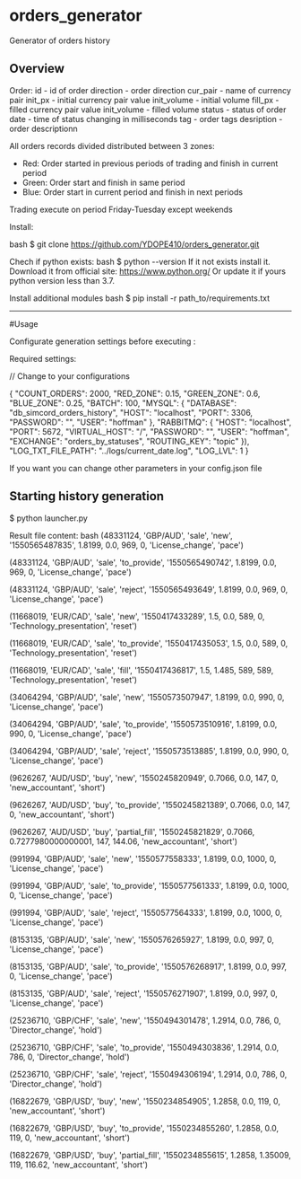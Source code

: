 # orders_generator
Generator of orders history

Overview
--
Order:
    id - id of order
    direction - order direction
    cur_pair - name of currency pair
    init_px - initial currency pair value
    init_volume - initial volume
    fill_px - filled currency pair value
    init_volume - filled volume
    status - status of order
    date - time of status changing in milliseconds
    tag - order tags
    desription - order descriptionn

All orders records divided distributed between 3 zones:
* Red: Order started in previous periods of trading and finish in current period
* Green: Order start and finish in same period 
* Blue: Order start in current period and finish in next periods

Trading execute on period Friday-Tuesday except weekends




Install:

bash
$ git clone https://github.com/YDOPE410/orders_generator.git

Chech if python exists:
bash
$ python --version
If it not exists install it. Download it from official site: https://www.python.org/
Or update it if yours python version less than 3.7. 



Install additional modules
bash
$ pip install -r path_to/requirements.txt 

---
#Usage

Configurate generation settings before executing
:

Required settings:


// Change to your configurations

{
  "COUNT_ORDERS": 2000,
  "RED_ZONE": 0.15,
  "GREEN_ZONE": 0.6,
  "BLUE_ZONE": 0.25,
  "BATCH": 100,
  "MYSQL": {
    "DATABASE": "db_simcord_orders_history",
    "HOST": "localhost",
    "PORT": 3306,
    "PASSWORD": "",
    "USER": "hoffman"
  },
  "RABBITMQ": {
            "HOST": "localhost",
            "PORT": 5672,
            "VIRTUAL_HOST": "/",
            "PASSWORD": "",
            "USER": "hoffman",
            "EXCHANGE": "orders_by_statuses",
            "ROUTING_KEY": "topic"
        }),
  "LOG_TXT_FILE_PATH": "../logs/current_date.log",
  "LOG_LVL": 1
}


If you want you can change other parameters in your config.json file

## Starting history generation

$ python launcher.py


Result file content:
bash
(48331124, 'GBP/AUD', 'sale', 'new', '1550565487835', 1.8199, 0.0, 969, 0, 'License_change', 'pace')

(48331124, 'GBP/AUD', 'sale', 'to_provide', '1550565490742', 1.8199, 0.0, 969, 0, 'License_change', 'pace')

(48331124, 'GBP/AUD', 'sale', 'reject', '1550565493649', 1.8199, 0.0, 969, 0, 'License_change', 'pace')

(11668019, 'EUR/CAD', 'sale', 'new', '1550417433289', 1.5, 0.0, 589, 0, 'Technology_presentation', 'reset')

(11668019, 'EUR/CAD', 'sale', 'to_provide', '1550417435053', 1.5, 0.0, 589, 0, 'Technology_presentation', 'reset')

(11668019, 'EUR/CAD', 'sale', 'fill', '1550417436817', 1.5, 1.485, 589, 589, 'Technology_presentation', 'reset')

(34064294, 'GBP/AUD', 'sale', 'new', '1550573507947', 1.8199, 0.0, 990, 0, 'License_change', 'pace')

(34064294, 'GBP/AUD', 'sale', 'to_provide', '1550573510916', 1.8199, 0.0, 990, 0, 'License_change', 'pace')

(34064294, 'GBP/AUD', 'sale', 'reject', '1550573513885', 1.8199, 0.0, 990, 0, 'License_change', 'pace')

(9626267, 'AUD/USD', 'buy', 'new', '1550245820949', 0.7066, 0.0, 147, 0, 'new_accountant', 'short')

(9626267, 'AUD/USD', 'buy', 'to_provide', '1550245821389', 0.7066, 0.0, 147, 0, 'new_accountant', 'short')

(9626267, 'AUD/USD', 'buy', 'partial_fill', '1550245821829', 0.7066, 0.7277980000000001, 147, 144.06, 'new_accountant', 'short')

(991994, 'GBP/AUD', 'sale', 'new', '1550577558333', 1.8199, 0.0, 1000, 0, 'License_change', 'pace')

(991994, 'GBP/AUD', 'sale', 'to_provide', '1550577561333', 1.8199, 0.0, 1000, 0, 'License_change', 'pace')

(991994, 'GBP/AUD', 'sale', 'reject', '1550577564333', 1.8199, 0.0, 1000, 0, 'License_change', 'pace')

(8153135, 'GBP/AUD', 'sale', 'new', '1550576265927', 1.8199, 0.0, 997, 0, 'License_change', 'pace')

(8153135, 'GBP/AUD', 'sale', 'to_provide', '1550576268917', 1.8199, 0.0, 997, 0, 'License_change', 'pace')

(8153135, 'GBP/AUD', 'sale', 'reject', '1550576271907', 1.8199, 0.0, 997, 0, 'License_change', 'pace')

(25236710, 'GBP/CHF', 'sale', 'new', '1550494301478', 1.2914, 0.0, 786, 0, 'Director_change', 'hold')

(25236710, 'GBP/CHF', 'sale', 'to_provide', '1550494303836', 1.2914, 0.0, 786, 0, 'Director_change', 'hold')

(25236710, 'GBP/CHF', 'sale', 'reject', '1550494306194', 1.2914, 0.0, 786, 0, 'Director_change', 'hold')

(16822679, 'GBP/USD', 'buy', 'new', '1550234854905', 1.2858, 0.0, 119, 0, 'new_accountant', 'short')

(16822679, 'GBP/USD', 'buy', 'to_provide', '1550234855260', 1.2858, 0.0, 119, 0, 'new_accountant', 'short')

(16822679, 'GBP/USD', 'buy', 'partial_fill', '1550234855615', 1.2858, 1.35009, 119, 116.62, 'new_accountant', 'short')

